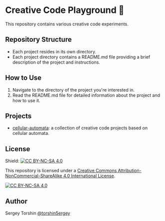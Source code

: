 # Creative Code Playground 🎨

This repository contains various creative code experiments.

## Repository Structure

- Each project resides in its own directory.
- Each project directory contains a README.md file providing a brief description of the project and instructions.

## How to Use

1. Navigate to the directory of the project you're interested in.
2. Read the README.md file for detailed information about the project and how to use it.

## Projects

- [cellular-automata](./cellular-automata/): a collection of creative code projects based on cellular automata.


## License

Shield: [![CC BY-NC-SA 4.0][cc-by-nc-sa-shield]][cc-by-nc-sa]

This repository is licensed under a
[Creative Commons Attribution-NonCommercial-ShareAlike 4.0 International License][cc-by-nc-sa].

[![CC BY-NC-SA 4.0][cc-by-nc-sa-image]][cc-by-nc-sa]

[cc-by-nc-sa]: http://creativecommons.org/licenses/by-nc-sa/4.0/
[cc-by-nc-sa-image]: https://licensebuttons.net/l/by-nc-sa/4.0/88x31.png
[cc-by-nc-sa-shield]: https://img.shields.io/badge/License-CC%20BY--NC--SA%204.0-lightgrey.svg

## Author 

Sergey Torshin [@torshin5ergey](https://github.com/torshin5ergey)
